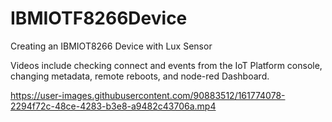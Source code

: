 # IBMIOTF8266Device

Creating an IBMIOT8266 Device with Lux Sensor

Videos include checking connect and events from the IoT Platform console,
changing metadata, remote reboots, and node-red Dashboard.



https://user-images.githubusercontent.com/90883512/161774078-2294f72c-48ce-4283-b3e8-a9482c43706a.mp4

